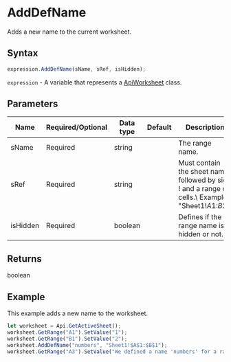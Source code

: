 # AddDefName

Adds a new name to the current worksheet.

## Syntax

```javascript
expression.AddDefName(sName, sRef, isHidden);
```

`expression` - A variable that represents a [ApiWorksheet](../ApiWorksheet.md) class.

## Parameters

| **Name** | **Required/Optional** | **Data type** | **Default** | **Description** |
| ------------- | ------------- | ------------- | ------------- | ------------- |
| sName | Required | string |  | The range name. |
| sRef | Required | string |  | Must contain the sheet name, followed by sign ! and a range of cells.\ Example: "Sheet1!$A$1:$B$2". |
| isHidden | Required | boolean |  | Defines if the range name is hidden or not. |

## Returns

boolean

## Example

This example adds a new name to the worksheet.

```javascript editor-
let worksheet = Api.GetActiveSheet();
worksheet.GetRange("A1").SetValue("1");
worksheet.GetRange("B1").SetValue("2");
worksheet.AddDefName("numbers", "Sheet1!$A$1:$B$1");
worksheet.GetRange("A3").SetValue("We defined a name 'numbers' for a range of cells A1:B1.");
```
